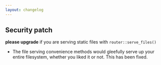 ```yaml
---
layout: changelog
---
```


## Security patch

**please upgrade** if you are serving static files with `router::serve_files()`

 - The file serving convenience methods would gleefully serve up your entire filesystem, whether you liked it or not. This has been fixed.